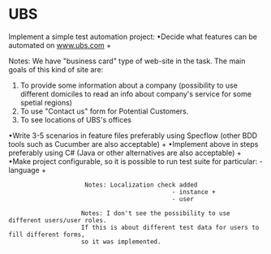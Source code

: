 # UBS
Implement a simple test automation project:
•Decide what features can be automated on www.ubs.com +

Notes: 
We have "business card" type of web-site in the task. The main goals of this kind of site are:
1. To provide some information about a company (possibility to use different domiciles to read 
an info about company's service for some spetial regions)
2. To use "Contact us" form for Potential Customers.
3. To see locations of UBS's offices 

•Write 3-5 scenarios in feature files preferably using Specflow (other BDD tools such as Cucumber are also acceptable) +
•Implement above in steps preferably using C# (Java or other alternatives are also acceptable) +
•Make project configurable, so it is possible to run test suite for particular:
                                                 - language +
						 
						 Notes: Localization check added
                                                 - instance +
                                                 - user 
						                                  
						Notes: I don't see the possibility to use different users/user roles.
						If this is about different test data for users to fill different forms,
						so it was implemented.
